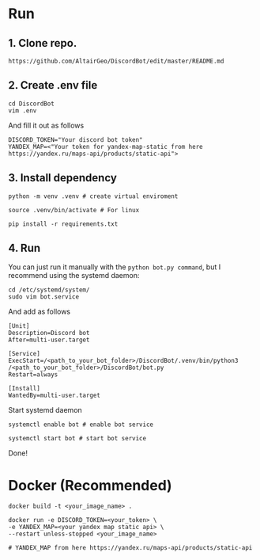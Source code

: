 # Run
## 1. Clone repo.
  ```
  https://github.com/AltairGeo/DiscordBot/edit/master/README.md
  ```
## 2. Create .env file
  ```
  cd DiscordBot
  vim .env
  ```
And fill it out as follows
  ```
  DISCORD_TOKEN="Your discord bot token"
  YANDEX_MAP=<"Your token for yandex-map-static from here https://yandex.ru/maps-api/products/static-api">
  ```

## 3. Install dependency
  ```
  python -m venv .venv # create virtual enviroment
  
  source .venv/bin/activate # For linux
  
  pip install -r requirements.txt
  ```
## 4. Run
You can just run it manually with the ```python bot.py command```, but I recommend using the systemd daemon:
  ```
  cd /etc/systemd/system/
  sudo vim bot.service
  ```
  And add as follows
  ```
  [Unit]
  Description=Discord bot
  After=multi-user.target
  
  [Service]
  ExecStart=/<path_to_your_bot_folder>/DiscordBot/.venv/bin/python3 /<path_to_your_bot_folder>/DiscordBot/bot.py
  Restart=always
  
  [Install]
  WantedBy=multi-user.target
  ```
  Start systemd daemon
  ```
  systemctl enable bot # enable bot service
  
  systemctl start bot # start bot service
  ```
  Done!

# Docker (Recommended)

```
docker build -t <your_image_name> .

docker run -e DISCORD_TOKEN=<your_token> \
-e YANDEX_MAP=<your yandex map static api> \
--restart unless-stopped <your_image_name>

# YANDEX_MAP from here https://yandex.ru/maps-api/products/static-api
```
